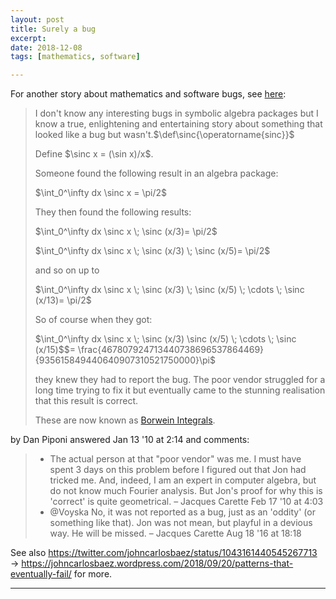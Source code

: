 ```yaml
---
layout: post
title: Surely a bug
excerpt:
date: 2018-12-08
tags: [mathematics, software]

---
```


For another story about mathematics and software bugs, see [here](https://mathoverflow.net/a/11607):

> I don't know any interesting bugs in symbolic algebra packages but I know a true, enlightening and entertaining story about something that looked like a bug but wasn't.$\def\sinc{\operatorname{sinc}}$
>
> Define $\sinc x = (\sin x)/x$.
>
> Someone found the following result in an algebra package:
>
> $\int_0^\infty dx \sinc x = \pi/2$
>
> They then found the following results:
>
> $\int_0^\infty dx \sinc x \; \sinc (x/3)= \pi/2$
>
> $\int_0^\infty dx \sinc x \; \sinc (x/3) \; \sinc (x/5)= \pi/2$
>
> and so on up to
>
> $\int_0^\infty dx \sinc x \; \sinc (x/3) \; \sinc (x/5) \; \cdots \; \sinc (x/13)= \pi/2$
>
> So of course when they got:
>
> $\int_0^\infty dx \sinc x \; \sinc (x/3) \sinc (x/5) \; \cdots \; \sinc (x/15)$$=
> \frac{467807924713440738696537864469}{935615849440640907310521750000}\pi$
>
> they knew they had to report the bug. The poor vendor struggled for a long time trying to fix it but eventually came to the stunning realisation that this result is correct.
>
> These are now known as [Borwein Integrals](http://mathworld.wolfram.com/BorweinIntegrals.html).

by Dan Piponi answered Jan 13 '10 at 2:14 and comments:

> - The actual person at that "poor vendor" was me. I must have spent 3 days on this problem before I figured out that Jon had tricked me. And, indeed, I am an expert in computer algebra, but do not know much Fourier analysis. But Jon's proof for why this is 'correct' is quite geometrical. – Jacques Carette Feb 17 '10 at 4:03
> - @Voyska No, it was not reported as a bug, just as an 'oddity' (or something like that). Jon was not mean, but playful in a devious way. He will be missed. – Jacques Carette Aug 18 '16 at 18:18

See also <https://twitter.com/johncarlosbaez/status/1043161440545267713> → <https://johncarlosbaez.wordpress.com/2018/09/20/patterns-that-eventually-fail/> for more.

----
